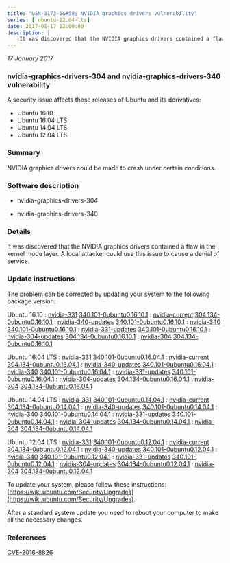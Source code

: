 ```yaml
---
title: "USN-3173-1&#58; NVIDIA graphics drivers vulnerability"
series: [ ubuntu-12.04-lts]
date: 2017-01-17 12:00:00
description: |
    It was discovered that the NVIDIA graphics drivers contained a flaw in the kernel mode layer. A local attacker could use this issue to cause a denial of service. 
--- 
```

 
 

*17 January 2017*

### nvidia-graphics-drivers-304 and nvidia-graphics-drivers-340 vulnerability

A security issue affects these releases of Ubuntu and its derivatives:

* Ubuntu 16.10
* Ubuntu 16.04 LTS
* Ubuntu 14.04 LTS
* Ubuntu 12.04 LTS

### Summary

NVIDIA graphics drivers could be made to crash under certain conditions. 

### Software description

* nvidia-graphics-drivers-304 

* nvidia-graphics-drivers-340 

### Details

It was discovered that the NVIDIA graphics drivers contained a flaw in the kernel mode layer. A local attacker could use this issue to cause a denial of service. 

### Update instructions

The problem can be corrected by updating your system to the following package version:

Ubuntu 16.10
 : [nvidia-331](https://launchpad.net/ubuntu/+source/nvidia-graphics-drivers-340) <span> [340.101-0ubuntu0.16.10.1](https://launchpad.net/ubuntu/+source/nvidia-graphics-drivers-340/340.101-0ubuntu0.16.10.1) </span> 
 : [nvidia-current](https://launchpad.net/ubuntu/+source/nvidia-graphics-drivers-304) <span> [304.134-0ubuntu0.16.10.1](https://launchpad.net/ubuntu/+source/nvidia-graphics-drivers-304/304.134-0ubuntu0.16.10.1) </span> 
 : [nvidia-340-updates](https://launchpad.net/ubuntu/+source/nvidia-graphics-drivers-340) <span> [340.101-0ubuntu0.16.10.1](https://launchpad.net/ubuntu/+source/nvidia-graphics-drivers-340/340.101-0ubuntu0.16.10.1) </span> 
 : [nvidia-340](https://launchpad.net/ubuntu/+source/nvidia-graphics-drivers-340) <span> [340.101-0ubuntu0.16.10.1](https://launchpad.net/ubuntu/+source/nvidia-graphics-drivers-340/340.101-0ubuntu0.16.10.1) </span> 
 : [nvidia-331-updates](https://launchpad.net/ubuntu/+source/nvidia-graphics-drivers-340) <span> [340.101-0ubuntu0.16.10.1](https://launchpad.net/ubuntu/+source/nvidia-graphics-drivers-340/340.101-0ubuntu0.16.10.1) </span> 
 : [nvidia-304-updates](https://launchpad.net/ubuntu/+source/nvidia-graphics-drivers-304) <span> [304.134-0ubuntu0.16.10.1](https://launchpad.net/ubuntu/+source/nvidia-graphics-drivers-304/304.134-0ubuntu0.16.10.1) </span> 
 : [nvidia-304](https://launchpad.net/ubuntu/+source/nvidia-graphics-drivers-304) <span> [304.134-0ubuntu0.16.10.1](https://launchpad.net/ubuntu/+source/nvidia-graphics-drivers-304/304.134-0ubuntu0.16.10.1) </span> 

Ubuntu 16.04 LTS
 : [nvidia-331](https://launchpad.net/ubuntu/+source/nvidia-graphics-drivers-340) <span> [340.101-0ubuntu0.16.04.1](https://launchpad.net/ubuntu/+source/nvidia-graphics-drivers-340/340.101-0ubuntu0.16.04.1) </span> 
 : [nvidia-current](https://launchpad.net/ubuntu/+source/nvidia-graphics-drivers-304) <span> [304.134-0ubuntu0.16.04.1](https://launchpad.net/ubuntu/+source/nvidia-graphics-drivers-304/304.134-0ubuntu0.16.04.1) </span> 
 : [nvidia-340-updates](https://launchpad.net/ubuntu/+source/nvidia-graphics-drivers-340) <span> [340.101-0ubuntu0.16.04.1](https://launchpad.net/ubuntu/+source/nvidia-graphics-drivers-340/340.101-0ubuntu0.16.04.1) </span> 
 : [nvidia-340](https://launchpad.net/ubuntu/+source/nvidia-graphics-drivers-340) <span> [340.101-0ubuntu0.16.04.1](https://launchpad.net/ubuntu/+source/nvidia-graphics-drivers-340/340.101-0ubuntu0.16.04.1) </span> 
 : [nvidia-331-updates](https://launchpad.net/ubuntu/+source/nvidia-graphics-drivers-340) <span> [340.101-0ubuntu0.16.04.1](https://launchpad.net/ubuntu/+source/nvidia-graphics-drivers-340/340.101-0ubuntu0.16.04.1) </span> 
 : [nvidia-304-updates](https://launchpad.net/ubuntu/+source/nvidia-graphics-drivers-304) <span> [304.134-0ubuntu0.16.04.1](https://launchpad.net/ubuntu/+source/nvidia-graphics-drivers-304/304.134-0ubuntu0.16.04.1) </span> 
 : [nvidia-304](https://launchpad.net/ubuntu/+source/nvidia-graphics-drivers-304) <span> [304.134-0ubuntu0.16.04.1](https://launchpad.net/ubuntu/+source/nvidia-graphics-drivers-304/304.134-0ubuntu0.16.04.1) </span> 

Ubuntu 14.04 LTS
 : [nvidia-331](https://launchpad.net/ubuntu/+source/nvidia-graphics-drivers-340) <span> [340.101-0ubuntu0.14.04.1](https://launchpad.net/ubuntu/+source/nvidia-graphics-drivers-340/340.101-0ubuntu0.14.04.1) </span> 
 : [nvidia-current](https://launchpad.net/ubuntu/+source/nvidia-graphics-drivers-304) <span> [304.134-0ubuntu0.14.04.1](https://launchpad.net/ubuntu/+source/nvidia-graphics-drivers-304/304.134-0ubuntu0.14.04.1) </span> 
 : [nvidia-340-updates](https://launchpad.net/ubuntu/+source/nvidia-graphics-drivers-340) <span> [340.101-0ubuntu0.14.04.1](https://launchpad.net/ubuntu/+source/nvidia-graphics-drivers-340/340.101-0ubuntu0.14.04.1) </span> 
 : [nvidia-340](https://launchpad.net/ubuntu/+source/nvidia-graphics-drivers-340) <span> [340.101-0ubuntu0.14.04.1](https://launchpad.net/ubuntu/+source/nvidia-graphics-drivers-340/340.101-0ubuntu0.14.04.1) </span> 
 : [nvidia-331-updates](https://launchpad.net/ubuntu/+source/nvidia-graphics-drivers-340) <span> [340.101-0ubuntu0.14.04.1](https://launchpad.net/ubuntu/+source/nvidia-graphics-drivers-340/340.101-0ubuntu0.14.04.1) </span> 
 : [nvidia-304-updates](https://launchpad.net/ubuntu/+source/nvidia-graphics-drivers-304) <span> [304.134-0ubuntu0.14.04.1](https://launchpad.net/ubuntu/+source/nvidia-graphics-drivers-304/304.134-0ubuntu0.14.04.1) </span> 
 : [nvidia-304](https://launchpad.net/ubuntu/+source/nvidia-graphics-drivers-304) <span> [304.134-0ubuntu0.14.04.1](https://launchpad.net/ubuntu/+source/nvidia-graphics-drivers-304/304.134-0ubuntu0.14.04.1) </span> 

Ubuntu 12.04 LTS
 : [nvidia-331](https://launchpad.net/ubuntu/+source/nvidia-graphics-drivers-340) <span> [340.101-0ubuntu0.12.04.1](https://launchpad.net/ubuntu/+source/nvidia-graphics-drivers-340/340.101-0ubuntu0.12.04.1) </span> 
 : [nvidia-current](https://launchpad.net/ubuntu/+source/nvidia-graphics-drivers-304) <span> [304.134-0ubuntu0.12.04.1](https://launchpad.net/ubuntu/+source/nvidia-graphics-drivers-304/304.134-0ubuntu0.12.04.1) </span> 
 : [nvidia-340-updates](https://launchpad.net/ubuntu/+source/nvidia-graphics-drivers-340) <span> [340.101-0ubuntu0.12.04.1](https://launchpad.net/ubuntu/+source/nvidia-graphics-drivers-340/340.101-0ubuntu0.12.04.1) </span> 
 : [nvidia-340](https://launchpad.net/ubuntu/+source/nvidia-graphics-drivers-340) <span> [340.101-0ubuntu0.12.04.1](https://launchpad.net/ubuntu/+source/nvidia-graphics-drivers-340/340.101-0ubuntu0.12.04.1) </span> 
 : [nvidia-331-updates](https://launchpad.net/ubuntu/+source/nvidia-graphics-drivers-340) <span> [340.101-0ubuntu0.12.04.1](https://launchpad.net/ubuntu/+source/nvidia-graphics-drivers-340/340.101-0ubuntu0.12.04.1) </span> 
 : [nvidia-304-updates](https://launchpad.net/ubuntu/+source/nvidia-graphics-drivers-304) <span> [304.134-0ubuntu0.12.04.1](https://launchpad.net/ubuntu/+source/nvidia-graphics-drivers-304/304.134-0ubuntu0.12.04.1) </span> 
 : [nvidia-304](https://launchpad.net/ubuntu/+source/nvidia-graphics-drivers-304) <span> [304.134-0ubuntu0.12.04.1](https://launchpad.net/ubuntu/+source/nvidia-graphics-drivers-304/304.134-0ubuntu0.12.04.1) </span> 

To update your system, please follow these instructions: [https://wiki.ubuntu.com/Security/Upgrades](https://wiki.ubuntu.com/Security/Upgrades).

After a standard system update you need to reboot your computer to make all the necessary changes. 

### References

 
 [CVE-2016-8826](http://people.ubuntu.com/~ubuntu-security/cve/CVE-2016-8826)
 

